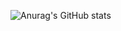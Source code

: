 ![Anurag's GitHub stats](https://github-readme-stats.vercel.app/api?username=shogo-hab&count_private=true)
